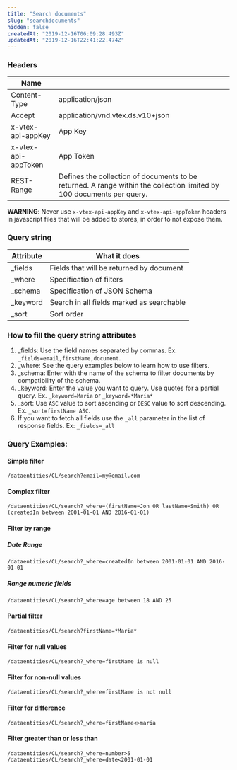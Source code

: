 ```yaml
---
title: "Search documents"
slug: "searchdocuments"
hidden: false
createdAt: "2019-12-16T06:09:28.493Z"
updatedAt: "2019-12-16T22:41:22.474Z"
---
```

### Headers

| Name |  |
| -------- | -------- |
| Content-Type | application/json |
| Accept | application/vnd.vtex.ds.v10+json |
| x-vtex-api-appKey | App Key |
| x-vtex-api-appToken | App Token |
| REST-Range | Defines the collection of documents to be returned. A range within the collection limited by 100 documents per query. |

**WARNING**: Never use ```x-vtex-api-appKey``` and ```x-vtex-api-appToken``` headers in javascript files that will be added to stores, in order to not expose them.


### Query string

| Attribute | What it does |
| -------- | -------- |
| _fields | Fields that will be returned by document |
| _where | Specification of filters |
| _schema | Specification of JSON Schema |
| _keyword | Search in all fields marked as searchable |
| _sort | Sort order |

### How to fill the query string attributes

1. _fields: Use the field names separated by commas. Ex. ```_fields=email,firstName,document```.
2. _where: See the query examples below to learn how to use filters.
3. _schema: Enter with the name of the schema to filter documents by compatibility of the schema.
4. _keyword: Enter the value you want to query. Use quotes for a partial query. Ex. ```_keyword=Maria``` or ```_keyword=*Maria*```
5. _sort: Use ```ASC``` value to sort ascending or ```DESC``` value to sort descending. Ex. ```_sort=firstName ASC```.
6. If you want to fetch all fields use the ```_all``` parameter in the list of response fields. Ex: ```_fields=_all```


### Query Examples:


#### Simple filter

```
/dataentities/CL/search?email=my@email.com
```

#### Complex filter

```
/dataentities/CL/search?_where=(firstName=Jon OR lastName=Smith) OR (createdIn between 2001-01-01 AND 2016-01-01)
```

#### Filter by range

##### Date Range

```
/dataentities/CL/search?_where=createdIn between 2001-01-01 AND 2016-01-01
```

##### Range numeric fields

```
/dataentities/CL/search?_where=age between 18 AND 25
```

#### Partial filter

```
/dataentities/CL/search?firstName=*Maria*
```

#### Filter for null values

```
/dataentities/CL/search?_where=firstName is null
```

#### Filter for non-null values

```
/dataentities/CL/search?_where=firstName is not null
```

#### Filter for difference
```
/dataentities/CL/search?_where=firstName<>maria
```

#### Filter greater than or less than
```
/dataentities/CL/search?_where=number>5
/dataentities/CL/search?_where=date<2001-01-01
```